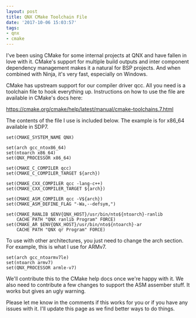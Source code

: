 ```yaml
---
layout: post
title: QNX CMake Toolchain File
date: '2017-10-06 15:03:57'
tags:
- qnx
- cmake
---
```


I've been using CMake for some internal projects at QNX and have fallen in love with it. CMake's support for multiple build outputs and inter component dependency management makes it a natural for BSP projects. And when combined with Ninja, it's very fast, especially on Windows.

CMake has upstream support for our compiler driver qcc. All you need is a toolchain file to hook everything up. Instructions on how to use the file are available in CMake's docs here:

https://cmake.org/cmake/help/latest/manual/cmake-toolchains.7.html

The contents of the file I use is included below. The example is for x86_64 available in SDP7.

```
set(CMAKE_SYSTEM_NAME QNX)

set(arch gcc_ntox86_64)
set(ntoarch x86_64)
set(QNX_PROCESSOR x86_64)

set(CMAKE_C_COMPILER qcc)
set(CMAKE_C_COMPILER_TARGET ${arch})

set(CMAKE_CXX_COMPILER qcc -lang-c++)
set(CMAKE_CXX_COMPILER_TARGET ${arch})

set(CMAKE_ASM_COMPILER qcc -V${arch})
set(CMAKE_ASM_DEFINE_FLAG "-Wa,--defsym,")

set(CMAKE_RANLIB $ENV{QNX_HOST}/usr/bin/nto${ntoarch}-ranlib
    CACHE PATH "QNX ranlib Program" FORCE)
set(CMAKE_AR $ENV{QNX_HOST}/usr/bin/nto${ntoarch}-ar
    CACHE PATH "QNX qr Program" FORCE)
```

To use with other architectures, you just need to change the arch section. For example, this is what I use for ARMv7.

```
set(arch gcc_ntoarmv7le)
set(ntoarch armv7)
set(QNX_PROCESSOR armle-v7)
```

We'll contribute this to the CMake help docs once we're happy with it. We also need to contribute a few changes to support the ASM assember stuff. It works but gives an ugly warning.

Please let me know in the comments if this works for you or if you have any issues with it. I'll update this page as we find better ways to do things.